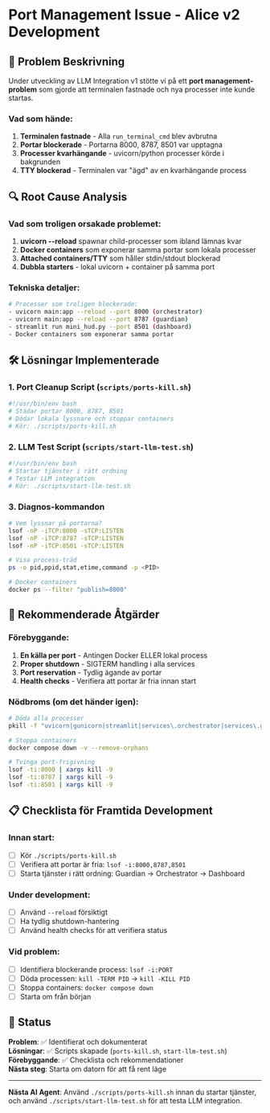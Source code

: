 # Port Management Issue - Alice v2 Development

## 🚨 Problem Beskrivning

Under utveckling av LLM Integration v1 stötte vi på ett **port management-problem** som gjorde att terminalen fastnade och nya processer inte kunde startas.

### Vad som hände:

1. **Terminalen fastnade** - Alla `run_terminal_cmd` blev avbrutna
2. **Portar blockerade** - Portarna 8000, 8787, 8501 var upptagna
3. **Processer kvarhängande** - uvicorn/python processer körde i bakgrunden
4. **TTY blockerad** - Terminalen var "ägd" av en kvarhängande process

## 🔍 Root Cause Analysis

### Vad som troligen orsakade problemet:

1. **uvicorn --reload** spawnar child-processer som ibland lämnas kvar
2. **Docker containers** som exponerar samma portar som lokala processer
3. **Attached containers/TTY** som håller stdin/stdout blockerad
4. **Dubbla starters** - lokal uvicorn + container på samma port

### Tekniska detaljer:

```bash
# Processer som troligen blockerade:
- uvicorn main:app --reload --port 8000 (orchestrator)
- uvicorn main:app --reload --port 8787 (guardian)
- streamlit run mini_hud.py --port 8501 (dashboard)
- Docker containers som exponerar samma portar
```

## 🛠️ Lösningar Implementerade

### 1. Port Cleanup Script (`scripts/ports-kill.sh`)

```bash
#!/usr/bin/env bash
# Städar portar 8000, 8787, 8501
# Dödar lokala lyssnare och stoppar containers
# Kör: ./scripts/ports-kill.sh
```

### 2. LLM Test Script (`scripts/start-llm-test.sh`)

```bash
#!/usr/bin/env bash
# Startar tjänster i rätt ordning
# Testar LLM integration
# Kör: ./scripts/start-llm-test.sh
```

### 3. Diagnos-kommandon

```bash
# Vem lyssnar på portarna?
lsof -nP -iTCP:8000 -sTCP:LISTEN
lsof -nP -iTCP:8787 -sTCP:LISTEN
lsof -nP -iTCP:8501 -sTCP:LISTEN

# Visa process-träd
ps -o pid,ppid,stat,etime,command -p <PID>

# Docker containers
docker ps --filter "publish=8000"
```

## 🚀 Rekommenderade Åtgärder

### Förebyggande:

1. **En källa per port** - Antingen Docker ELLER lokal process
2. **Proper shutdown** - SIGTERM handling i alla services
3. **Port reservation** - Tydlig ägande av portar
4. **Health checks** - Verifiera att portar är fria innan start

### Nödbroms (om det händer igen):

```bash
# Döda alla processer
pkill -f "uvicorn|gunicorn|streamlit|services\.orchestrator|services\.guardian"

# Stoppa containers
docker compose down -v --remove-orphans

# Tvinga port-frigivning
lsof -ti:8000 | xargs kill -9
lsof -ti:8787 | xargs kill -9
lsof -ti:8501 | xargs kill -9
```

## 📋 Checklista för Framtida Development

### Innan start:

- [ ] Kör `./scripts/ports-kill.sh`
- [ ] Verifiera att portar är fria: `lsof -i:8000,8787,8501`
- [ ] Starta tjänster i rätt ordning: Guardian → Orchestrator → Dashboard

### Under development:

- [ ] Använd `--reload` försiktigt
- [ ] Ha tydlig shutdown-hantering
- [ ] Använd health checks för att verifiera status

### Vid problem:

- [ ] Identifiera blockerande process: `lsof -i:PORT`
- [ ] Döda processen: `kill -TERM PID` → `kill -KILL PID`
- [ ] Stoppa containers: `docker compose down`
- [ ] Starta om från början

## 🎯 Status

**Problem**: ✅ Identifierat och dokumenterat  
**Lösningar**: ✅ Scripts skapade (`ports-kill.sh`, `start-llm-test.sh`)  
**Förebyggande**: ✅ Checklista och rekommendationer  
**Nästa steg**: Starta om datorn för att få rent läge

---

**Nästa AI Agent**: Använd `./scripts/ports-kill.sh` innan du startar tjänster, och använd `./scripts/start-llm-test.sh` för att testa LLM integration.
